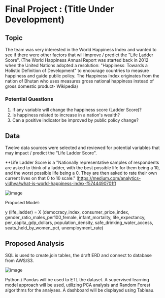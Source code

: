 # Final Project :  (Title Under Development)

## Topic
The team was very interested in the World Happiness Index and wanted to see if there were other factors that will improve / predict the "Life Ladder Score".
(The World Happiness Annual Report was started back in 2012 when the United Nations adopted a resolution: "Happiness: Towards a Holistic Definition of Development" to encourage countries to measure happiness and guide public policy.  The Happiness Index originates from the nation of Bhutan who uses measures gross national happiness instead of gross domestic product- Wikipedia)

### Potential Questions
1) If any variable will change the happiness score (Ladder Score)?
2) Is happiness related to increase in a nation's wealth?
3) Can a positive indicator be improved by public policy change?

## Data
Twelve data sources were selected and reviewed for potential variables that may impact / predict the "Life Ladder Score".

**Life Ladder Score is a "Nationally representative samples of respondents are asked to think of a ladder, with the best possible life for them being a 10, and the worst possible life being a 0. They are then asked to rate their own current lives on that 0 to 10 scale." (https://medium.com/analytics-vidhya/what-is-world-happiness-index-f5744490701f)

![image](https://user-images.githubusercontent.com/89953246/149640645-63e7ba70-ac98-4210-bf56-7354dd55659d.png)

Proposed Model:

y (life_ladder) = X (democracy_index, consumer_price_index, gender_ratio_males_per100_female, infant_mortality, life_expectancy, per_capita_gdp_dollars, population_density, safe_drinking_water_access, seats_held_by_women_pct, unemployment_rate)

## Proposed Analysis 

SQL is used to create,join tables, the draft ERD and connect to database from AWS/S3.

![image](https://user-images.githubusercontent.com/89953246/149641402-8564d9af-a486-4fda-bb05-db9bef9f414e.png)

Python / Pandas will be used to ETL the dataset. A supervised learning model approach will be used, utilizing PCA analysis and Random Forest algorithms for the analyses. A dashboard will be displayed using Tableau.


